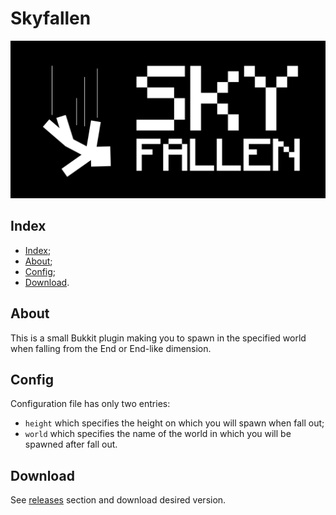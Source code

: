 # Skyfallen

![Logo](/images/logo.png)

## Index

- [Index](#index);
- [About](#about);
- [Config](#config);
- [Download](#download).

## About

This is a small Bukkit plugin making you to spawn in the specified
world when falling from the End or End-like dimension.

## Config

Configuration file has only two entries:

- `height` which specifies the height on which you will spawn when fall out;
- `world` which specifies the name of the world in which you will be spawned after fall out.

## Download

See [releases](https://github.com/Maksim2498/mc-skyfallen/releases)
section and download desired version.
